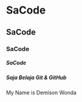 <body>
  <head></head>
  <h1>SaCode</h1>
  <h2>SaCode</h2>
  <h3>SaCode</h3>
  <h5>SaCode</h4>
  <h5>Saja Belaja Git & GitHub </h5>
  
  <p> My Name is Demison Wonda</p>
</body>
</html>
